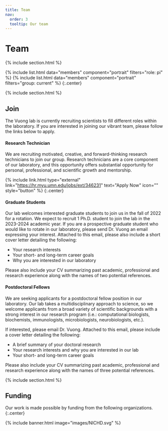 ```yaml
---
title: Team
nav:
  order: 3
  tooltip: Our team
---
```


# <i class="fas fa-users"></i>Team

{% include section.html %}

{%
  include list.html
  data="members"
  component="portrait"
  filters="role: pi"
%}
{%
  include list.html
  data="members"
  component="portrait"
  filters="group: current"
%}
{:.center}

{% include section.html %}

## Join

The Vuong lab is currently recruiting scientists to fill different roles within the laboratory. If you are interested in joining our vibrant team, please follow the links below to apply. 

#### Research Technician

We are recruiting motivated, creative, and forward-thinking research technicians to join our group. Research technicians are a core component of our laboratory, and this opportunity offers substantial opportunity for personal, professional, and scientific growth and mentorship.

{% include link.html type="external" link="https://hr.myu.umn.edu/jobs/ext/346231" text="Apply Now" icon="" style="button" %}
{:.center}

#### Graduate Students

Our lab welcomes interested graduate students to join us in the fall of 2022 for a rotation. We expect to recruit 1 Ph.D. student to join the lab in the 2023-2024 academic year. If you are a prospective graduate student who would like to rotate in our laboratory, please send Dr. Vuong an email expressing your interest. Attached to this email, please also include a short cover letter detailing the following:

- Your research interests
- Your short- and long-term career goals 
- Why you are interested in our laboratory

Please also include your CV summarizing past academic, professional and research experience along with the names of two potential references.

#### Postdoctoral Fellows

We are seeking applicants for a postdoctoral fellow position in our laboratory. Our lab takes a multidisciplinary approach to science, so we welcome applicants from a broad variety of scientific backgrounds with a strong interest in our research program (i.e.: computational biologists, biochemists, immunologists, microbiologists, neurobiologists, etc.). 

If interested, please email Dr. Vuong. Attached to this email, please include a cover letter detailing the following:

- A brief summary of your doctoral research 
- Your research interests and why you are interested in our lab
- Your short- and long-term career goals

Please also include your CV summarizing past academic, professional and research experience along with the names of three potential references.

{% include section.html %}

## Funding

Our work is made possible by funding from the following organizations.
{:.center}

{% include banner.html image="images/NICHD.svg" %}

